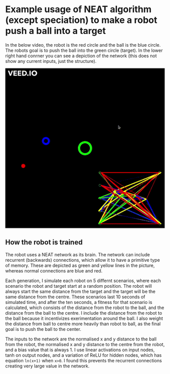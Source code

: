 # Example usage of NEAT algorithm (except speciation) to make a robot push a ball into a target
In the below video, the robot is the red circle and the ball is the blue circle. The robots goal is to push the ball into the green circle (target). In the lower right hand conrner you can see a depiction of the network (this does not show any current inputs, just the structure).

![Video demonstrating usage](video.gif)
## How the robot is trained
The robot uses a NEAT network as its brain. The network can include recurrent (backwards) connections, which allow it to have a primitive type of memory. These are depicted as green and yellow lines in the picture, whereas normal connections are blue and red.

Each generation, I simulate each robot on 5 differnt scenarios, where each scenario the robot and target start at a random position. The robot will always start the same distance from the target and the target will be the same distance from the centre. These scenarios last 10 seconds of simulated time, and after the ten seconds, a fitness for that scenario is calculated, which consists of the distance from the robot to the ball, and the distance from the ball to the centre. I include the distance from the robot to the ball because it incentivizes exerimentation around the ball. I also weight the distance from ball to centre more heavily than robot to ball, as the final goal is to push the ball to the center.

The inputs to the network are the normalised x and y distance to the ball from the robot, the normalised x and y distance to the centre from the robot, and a bias value that is always 1. I use linear activations on input nodes, tanh on output nodes, and a variation of ReLU for hidden nodes, which has equation `ln(x+1)` when `x>0`. I found this prevents the recurrent connections creating very large value in the network.
